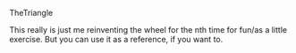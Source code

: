TheTriangle

This really is just me reinventing the wheel for the nth time for fun/as a little exercise.
But you can use it as a reference, if you want to.
